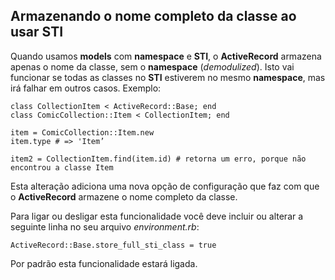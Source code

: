 ## Armazenando o nome completo da classe ao usar STI

Quando usamos **models** com **namespace** e **STI**, o **ActiveRecord** armazena apenas o nome da classe, sem o **namespace** (*demodulized*). Isto vai funcionar se todas as classes no **STI** estiverem no mesmo **namespace**, mas irá falhar em outros casos. Exemplo:

	class CollectionItem < ActiveRecord::Base; end
	class ComicCollection::Item < CollectionItem; end

	item = ComicCollection::Item.new
	item.type # => 'Item’

	item2 = CollectionItem.find(item.id) # retorna um erro, porque não encontrou a classe Item

Esta alteração adiciona uma nova opção de configuração que faz com que o **ActiveRecord** armazene o nome completo da classe.

Para ligar ou desligar esta funcionalidade você deve incluir ou alterar a seguinte linha no seu arquivo *environment.rb*:

	ActiveRecord::Base.store_full_sti_class = true

Por padrão esta funcionalidade estará ligada.
